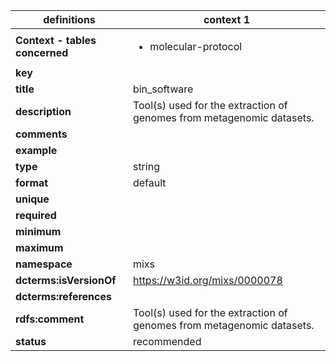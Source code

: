

| definitions | context 1 |
|-|-|
| **Context - tables concerned** | <ul><li>molecular-protocol</li></ul> |
| **key** |  |
| **title** | bin_software |
| **description** | Tool(s) used for the extraction of genomes from metagenomic datasets. |
| **comments** |  |
| **example** |  |
| **type** | string |
| **format** | default |
| **unique** |  |
| **required** |  |
| **minimum** |  |
| **maximum** |  |
| **namespace** | mixs |
| **dcterms:isVersionOf** | https://w3id.org/mixs/0000078 |
| **dcterms:references** |  |
| **rdfs:comment** | Tool(s) used for the extraction of genomes from metagenomic datasets. |
| **status** | recommended |
